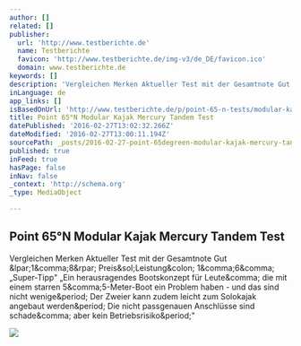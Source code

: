 ```yaml
---
author: []
related: []
publisher:
  url: 'http://www.testberichte.de'
  name: Testberichte
  favicon: 'http://www.testberichte.de/img-v3/de_DE/favicon.ico'
  domain: www.testberichte.de
keywords: []
description: 'Vergleichen Merken Aktueller Test mit der Gesamtnote Gut (1,8) Preis/Leistung: 1,6, „Super-Tipp" „Ein herausragendes Bootskonzept für Leute, die mit einem starren 5,5-Meter-Boot ein Problem haben - und das sind nicht wenige. Der Zweier kann zudem leicht zum Solokajak angebaut werden. Die nicht passgenauen Anschlüsse sind schade, aber kein Betriebsrisiko."'
inLanguage: de
app_links: []
isBasedOnUrl: 'http://www.testberichte.de/p/point-65-n-tests/modular-kajak-mercury-testbericht.html'
title: Point 65°N Modular Kajak Mercury Tandem Test
datePublished: '2016-02-27T13:02:32.266Z'
dateModified: '2016-02-27T13:00:11.194Z'
sourcePath: _posts/2016-02-27-point-65degreen-modular-kajak-mercury-tandem-test.md
published: true
inFeed: true
hasPage: false
inNav: false
_context: 'http://schema.org'
_type: MediaObject

---
```

<article style=""><h1>Point 65°N Modular Kajak Mercury Tandem Test</h1><p>Vergleichen Merken Aktueller Test mit der Gesamtnote Gut &amp;lpar;1&amp;comma;8&amp;rpar; Preis&amp;sol;Leistung&amp;colon; 1&amp;comma;6&amp;comma; „Super-Tipp" „Ein herausragendes Bootskonzept für Leute&amp;comma; die mit einem starren 5&amp;comma;5-Meter-Boot ein Problem haben - und das sind nicht wenige&amp;period; Der Zweier kann zudem leicht zum Solokajak angebaut werden&amp;period; Die nicht passgenauen Anschlüsse sind schade&amp;comma; aber kein Betriebsrisiko&amp;period;"</p><img src="http://www.testberichte.de/imgs/p_imgs/Point+65%C2%B0N+Modular+Kajak+Mercury+Tandem-600634.jpg" /></article>